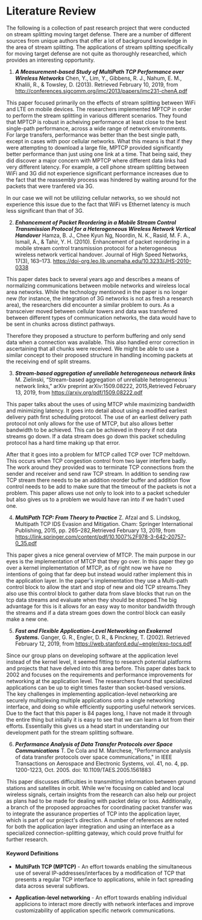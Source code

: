 # Literature Review

The following is a collection of past research project that were conducted on stream splitting moving target defense. There are a number of different sources from unique authors that offer a lot of background knowledge in the area of stream splitting. The applications of stream splitting specifically for moving target defense are not quite as thoroughly researched, which provides an interesting opportunity.

1. ***A Measurement-based Study of MultiPath TCP Performance over Wireless Networks*** Chen, Y., Lim, Y., Gibbens, R. J., Nahum, E. M., Khalili, R., & Towsley, D. (2013). Retrieved February 10, 2019, from http://conferences.sigcomm.org/imc/2013/papers/imc231-chenA.pdf

This paper focused primarily on the effects of stream splitting between WiFi and LTE on mobile devices. The researchers implemented MPTCP in order to perform the stream splitting in various different scenarios. They found that MPTCP is robust in acheiving performance at least close to the best single-path performance, across a wide range of network environments. For large transfers, performance was better than the best single path, except in cases with poor cellular networks. What this means is that if they were attempting to download a large file, MPTCP provided significantly better performance than just using one link at a time. That being said, they did discover a major concern with MPTCP where different data links had very different latency. For example, a cell phone stream splitting between WiFi and 3G did not experience significant performance increases due to the fact that the reassembly process was hindered by waiting around for the packets that were tranfered via 3G.

In our case we will not be utilizing cellular networks, so we should not experience this issue due to the fact that WiFi vs Ethernet latency is much less significant than that of 3G. 


2. ***Enhancement of Packet Reordering in a Mobile Stream Control Transmission Protocol for a Heterogeneous Wireless Network Vertical Handover***
Hamza, B. J., Chee Kyun Ng, Noordin, N. K., Rasid, M. F. A., Ismail, A., & Tahir, Y. H. (2010). Enhancement of packet reordering in a mobile stream control transmission protocol for a heterogeneous wireless network vertical handover. Journal of High Speed Networks, 17(3), 163–173. https://doi-org.leo.lib.unomaha.edu/10.3233/JHS-2010-0338

This paper dates back to several years ago and describes a means of normalizing communications between mobile networks and wireless local area networks. While the technology mentioned in the paper is no longer new (for instance, the integration of 3G networks is not as fresh a research area), the researchers did encounter a similar problem to ours. As a transceiver moved between cellular towers and data was transferred between different types of communication networks, the data would have to be sent in chunks across distinct pathways.

Therefore they proposed a structure to perform buffering and only send data when a connection was available. This also handled error correction in ascertaining that all chunks were received. We might be able to use a similar concept to their proposed structure in handling incoming packets at the receiving end of split streams.


3. ***Stream-based aggregation of unreliable heterogeneous network links***
 M. Zielinski, “Stream-based aggregation of unreliable heterogeneous ´
network links,” arXiv preprint arXiv:1509.08222, 2015,Retrieved February 13, 2019, from https://arxiv.org/pdf/1509.08222.pdf
  
  
This paper talks about the uses of using MTCP while maximizing bandwidth and minimizing latency. It goes into detail about using a modified earliest delivery path first scheduling protocol. The use of an earliest delivery path protocol not only allows for the use of MTCP, but also allows better bandwidth to be achieved. This can be achieved in theory if not data streams go down. If a data stream does go down this packet scheduling protocol has a hard time making up that error.

After that it goes into a problem for MTCP called TCP over TCP meltdown. This occurs when TCP congestion control from two layer interfere badly. The work around they provided was to terminate TCP connections from the sender and receiver and send raw TCP stream. In addition to sending raw TCP stream there needs to be an addition reorder buffer and addition flow control needs to be add to make sure that the timeout of the packets is not a problem. This paper allows use not only to look into to a packet scheduler but also gives us to a problem we would have ran into if we hadn't used one.


4. ***MultiPath TCP: From Theory to Practice***
Z. Afzal and S. Lindskog, Multipath TCP IDS Evasion and Mitigation.
Cham: Springer International Publishing, 2015, pp. 265–282,Retrieved February 13, 2019, from https://link.springer.com/content/pdf/10.1007%2F978-3-642-20757-0_35.pdf

This paper gives a nice general overview of MTCP. The main purpose in our eyes is the implementation of MTCP that they go over. In this paper they go over a kernel implementation of MTCP, as of right now we have no intentions of going that far deep but instead would rather implement this in the application layer. In the paper's implementation they use a Multi-path control block to allow the start and stop of new and old TCP streams.They also use this control block to gather data from slave blocks that run on the tcp data streams and evaluate when they should be stopped.The big advantage for this is it allows for an easy way to monitor bandwidth through the streams and if a data stream goes down the control block can easily make a new one.

5. ***Fast and Flexible Application-Level Networking on Exokernel Systems.*** Ganger, G. R., Engler, D. R., & Pinckney, T. (2002). Retrieved February 12, 2019, from https://web.stanford.edu/~engler/exo-tocs.pdf

Since our group plans on developing software at the application level instead of the kernel level, it seemed fitting to research potential platforms and projects that have delved into this area before. This paper dates back to 2002 and focuses on the requirements and performance improvements for networking at the application level. The researchers found that specialized applications can be up to eight times faster than socket-based versions. The key challenges in implementing application-level networking are securely multiplexing multiple applications onto a single networking interface, and doing so while efficiently supporting useful network services. Due to the fact that this paper is 84 pages long, I have not made it through the entire thing but initially it is easy to see that we can learn a lot from their efforts. Essentially this gives us a head start in understanding our development path for the stream splitting software.

6. ***Performance Analysis of Data Transfer Protocols over Space Communications***
T. De Cola and M. Marchese, "Performance analysis of data transfer protocols over space communications," in IEEE Transactions on Aerospace and Electronic Systems, vol. 41, no. 4, pp. 1200-1223, Oct. 2005.
doi: 10.1109/TAES.2005.1561883

This paper discusses difficulties in transmitting information between ground stations and satellites in orbit. While we're focusing on cabled and local wireless signals, certain insights from the research can also help our project as plans had to be made for dealing with packet delay or loss. Additionally, a branch of the proposed approaches for coordinating packet transfer was to integrate the assurance properties of TCP into the application layer, which is part of our project's direction. A number of references are noted for both the application layer integration and using an interface as a specialized connection-splitting gateway, which could prove fruitful for further research.


#### Keyword Definitions
* **MultiPath TCP (MPTCP)** -  An effort towards enabling the simultaneous use of several IP-addresses/interfaces by a modification of 
TCP that presents a regular TCP interface to applications, while in fact spreading data across several subflows.

* **Application-level networking** - An effort towards enabling individual applicions to interact more directly with network interfaces and improve customizability of application specific network communications.

